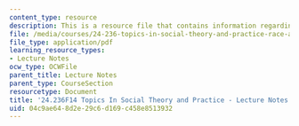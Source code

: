 ```yaml
---
content_type: resource
description: This is a resource file that contains information regarding session 15.
file: /media/courses/24-236-topics-in-social-theory-and-practice-race-and-racism-fall-2014/04c9ae648d2e29c6d169c458e8513932_MIT24_236F14_Sess15.pdf
file_type: application/pdf
learning_resource_types:
- Lecture Notes
ocw_type: OCWFile
parent_title: Lecture Notes
parent_type: CourseSection
resourcetype: Document
title: '24.236F14 Topics In Social Theory and Practice - Lecture Notes: Panethnicity'
uid: 04c9ae64-8d2e-29c6-d169-c458e8513932
---
```

